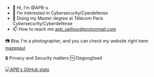 - 👋 Hi, I’m @APB-s
- 👀 I’m interested in Cybersecurity/Cyerdefense
- 📝 Doing my Master degree at Télécom Paris Cybersecurity/Cyberdefense
- 📫 How to reach me apb_saillour@protonmail.com

:camera: Btw, I'm a photographer, and you can check my website right here: [mazepaul](https://www.mazepaul.com)

🔒 Privacy and Security matters
🆓 Degooglised


[![APB's GitHub stats](https://github-readme-stats.vercel.app/api?username=APB-s&show_icons=true&theme=tokyonight)](https://github.com/anuraghazra/github-readme-stats)
